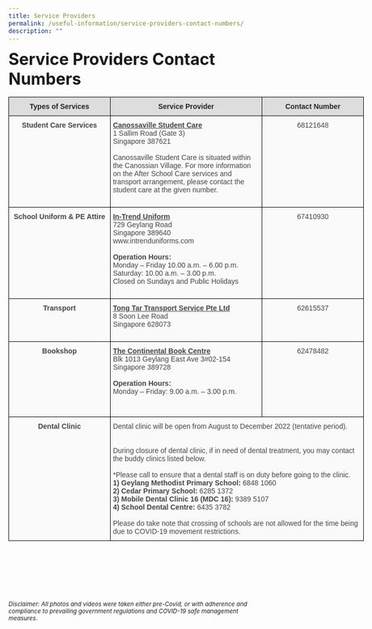 ```yaml
---
title: Service Providers
permalink: /useful-information/service-providers-contact-numbers/
description: ""
---
```

<b><font size=6\>Service Providers Contact Numbers</font></b>

<table style="border-collapse:collapse;border-spacing:0;table-layout: fixed; width: 703px" class="tg"><colgroup><col style="width: 201px"><col style="width: 301px"><col style="width: 201px"></colgroup><thead>
	
<tr><th style="background-color:#DDD;border-color:black;border-style:solid;border-width:1px;color:#252525;font-family:Arial, sans-serif;font-size:14px;font-weight:bold;overflow:hidden;padding:10px 5px;text-align:center;vertical-align:top;word-break:normal"><span style="font-weight:bold;color:#252525">Types of Services</span></th>
	
<th style="background-color:#DDD;border-color:black;border-style:solid;border-width:1px;color:#252525;font-family:Arial, sans-serif;font-size:14px;font-weight:bold;overflow:hidden;padding:10px 5px;text-align:center;vertical-align:top;word-break:normal"><span style="font-weight:bold;color:#252525">Service Provider</span></th>
	
<th style="background-color:#DDD;border-color:black;border-style:solid;border-width:1px;color:#252525;font-family:Arial, sans-serif;font-size:14px;font-weight:bold;overflow:hidden;padding:10px 5px;text-align:center;vertical-align:top;word-break:normal"><span style="font-weight:bold;color:#252525">Contact Number</span></th></tr></thead><tbody><tr>
	
<td style="background-color:#FAFAFA;border-color:black;border-style:solid;border-width:1px;color:#454545;font-family:Arial, sans-serif;font-size:14px;font-weight:bold;overflow:hidden;padding:10px 5px;text-align:center;vertical-align:top;word-break:normal"> Student Care Services<br><br><br><br><br><br><br><br><br><br></td><td style="background-color:#FAFAFA;border-color:black;border-style:solid;border-width:1px;color:#454545;font-family:Arial, sans-serif;font-size:14px;overflow:hidden;padding:10px 5px;text-align:left;vertical-align:top;word-break:normal"><span style="font-weight:bold;text-decoration:underline">Canossaville Student Care</span>  <br><span style="color:#454545">1 Sallim Road (Gate 3)</span><br><span style="color:#454545">Singapore 387621</span><br><br><span style="color:#454545">Canossaville Student Care is situated within the Canossian Village. For more information on the After School Care services and transport arrangement, please contact the student care at the given number.</span><br></td><td style="background-color:#FAFAFA;border-color:black;border-style:solid;border-width:1px;color:#454545;font-family:Arial, sans-serif;font-size:14px;overflow:hidden;padding:10px 5px;text-align:center;vertical-align:middle;word-break:normal"><span style="color:#454545;background-color:#FAFAFA"> 68121648</span><br><br><br><br><br><br><br><br><br><br></td>

</tr><tr><td style="background-color:#FAFAFA;border-color:black;border-style:solid;border-width:1px;color:#454545;font-family:Arial, sans-serif;font-size:14px;font-weight:bold;overflow:hidden;padding:10px 5px;text-align:center;vertical-align:top;word-break:normal">School Uniform &amp; PE Attire<br><br><br><br><br><br><br><br><br><br></td><td style="background-color:#FAFAFA;border-color:black;border-style:solid;border-width:1px;color:#454545;font-family:Arial, sans-serif;font-size:14px;overflow:hidden;padding:10px 5px;text-align:left;vertical-align:top;word-break:normal"><span style="font-weight:bold;text-decoration:underline">In-Trend Uniform</span><br><span style="color:#454545">729 Geylang Road</span><br><span style="color:#454545">Singapore 389640</span><br>www.intrenduniforms.com<br><br><span style="font-weight:bold">Operation Hours:</span><br><span style="color:#454545">Monday – Friday 10.00 a.m. – 6.00 p.m.</span><br><span style="color:#454545">Saturday: 10.00 a.m. – 3.00 p.m.</span><br><span style="color:#454545">Closed on Sundays and Public Holidays</span><br></td>

<td style="background-color:#FAFAFA;border-color:black;border-style:solid;border-width:1px;color:#454545;font-family:Arial, sans-serif;font-size:14px;overflow:hidden;padding:10px 5px;text-align:center;vertical-align:middle;word-break:normal"><span style="color:#454545;background-color:#FAFAFA">67410930</span><br><br><br><br><br><br><br><br><br><br></td></tr><tr>
	
<td style="background-color:#FAFAFA;border-color:black;border-style:solid;border-width:1px;color:#454545;font-family:Arial, sans-serif;font-size:14px;font-weight:bold;overflow:hidden;padding:10px 5px;text-align:center;vertical-align:top;word-break:normal">Transport<br><br><br><br></td>

<td style="background-color:#FAFAFA;border-color:black;border-style:solid;border-width:1px;color:#454545;font-family:Arial, sans-serif;font-size:14px;overflow:hidden;padding:10px 5px;text-align:left;vertical-align:top;word-break:normal"><span style="font-weight:bold;text-decoration:underline">Tong Tar Transport Service Pte Ltd</span><br><span style="color:#454545">8 Soon Lee Road</span><br><span style="color:#454545">Singapore 628073</span><br></td>

<td style="background-color:#FAFAFA;border-color:black;border-style:solid;border-width:1px;color:#454545;font-family:Arial, sans-serif;font-size:14px;overflow:hidden;padding:10px 5px;text-align:center;vertical-align:middle;word-break:normal"><span style="color:#454545;background-color:#FAFAFA">62615537</span><br><br><br><br></td>

</tr><tr><td style="background-color:#FAFAFA;border-color:black;border-style:solid;border-width:1px;color:#454545;font-family:Arial, sans-serif;font-size:14px;font-weight:bold;overflow:hidden;padding:10px 5px;text-align:center;vertical-align:top;word-break:normal">Bookshop<span style="color:#454545;background-color:#FAFAFA"> </span><br><br><br><br><br><br><br><br></td>
	
<td style="background-color:#FAFAFA;border-color:black;border-style:solid;border-width:1px;color:#454545;font-family:Arial, sans-serif;font-size:14px;overflow:hidden;padding:10px 5px;text-align:left;vertical-align:top;word-break:normal"><span style="font-weight:bold;text-decoration:underline">The Continental Book Centre</span><br>Blk 1013 Geylang East Ave 3#02-154<br>Singapore 389728<br><br><span style="font-weight:bold">Operation Hours:</span><br>Monday – Friday: 9.00 a.m. – 3.00 p.m. <br></td><td style="background-color:#FAFAFA;border-color:black;border-style:solid;border-width:1px;color:#454545;font-family:Arial, sans-serif;font-size:14px;overflow:hidden;padding:10px 5px;text-align:center;vertical-align:middle;word-break:normal"><span style="color:#454545;background-color:#FAFAFA">62478482 </span><br><br><br><br><br><br><br><br></td></tr><tr>
	
<td style="background-color:#FAFAFA;border-color:black;border-style:solid;border-width:1px;color:#454545;font-family:Arial, sans-serif;font-size:14px;font-weight:bold;overflow:hidden;padding:10px 5px;text-align:center;vertical-align:top;word-break:normal"> Dental Clinic<br><br><br><br><br><br><br><br><br><br><br><br></td>
	
<td style="background-color:#FAFAFA;border-color:black;border-style:solid;border-width:1px;color:#454545;font-family:Arial, sans-serif;font-size:14px;overflow:hidden;padding:10px 5px;text-align:left;vertical-align:top;word-break:normal" colspan="2">Dental clinic will be open from August to December 2022 (tentative period). <br><br><br><span style="color:#454545">During closure of dental clinic, if in need of dental treatment, you may contact the buddy clinics listed below.</span><br><br><span style="color:#454545">*</span>Please call to ensure that a dental staff is on duty before going to the clinic<span style="color:#454545">.</span><br><span style="font-weight:bold">1)     Geylang Methodist Primary School:</span> <span style="color:#454545">6848 1060</span><br><span style="font-weight:bold">2)     Cedar Primary School:</span> <span style="color:#454545">6285 1372 </span><br><span style="font-weight:bold">3)     Mobile Dental Clinic 16 (MDC 16):</span> <span style="color:#454545">9389 5107</span><br><span style="font-weight:bold">4)     School Dental Centre:</span> <span style="color:#454545">6435 3782</span><br><br><span style="color:#454545">Please do take note that crossing of schools are not allowed for the time being due to COVID-19 movement restrictions.</span></td></tr></tbody></table>

<br><br><br><br><br><br>
<sup>_Disclaimer: All photos and videos were taken either pre-Covid, or with adherence and compliance to prevailing government regulations and COVID-19 safe management measures._</sup>